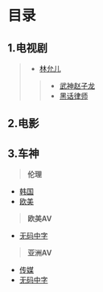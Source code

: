 目录
=====

1.电视剧
------

>* [林允儿](https://github.com/2000100627/zhiboyuan/blob/main/Teleplay/%E6%9E%97%E5%85%81%E5%84%BF.m3u)
>>* [武神赵子龙](https://github.com/2000100627/zhiboyuan/blob/main/Teleplay/WuShenZhaoZiLong.m3u)
>>* [黑话律师](https://github.com/2000100627/zhiboyuan/blob/main/Teleplay/HeiHuaLvShi.m3u)



2.电影
-----




3.车神
----

>**伦理**
* [韩国](https://github.com/2000100627/zhiboyuan/blob/main/Drive/LunLi/Korea.m3u)
* [欧美](https://github.com/2000100627/zhiboyuan/blob/main/Drive/LunLi/EuropeAndAmerica.m3u)

>**欧美AV**
* [无码中字](https://github.com/2000100627/zhiboyuan/blob/main/Drive/OuMeiAV/WuMaZhongZi.m3u)

>**亚洲AV**
* [传媒](https://github.com/2000100627/zhiboyuan/blob/main/Drive/YaZhouAV/ChuanMei.m3u)
* [无码中字](https://github.com/2000100627/zhiboyuan/blob/main/Drive/YaZhouAV/WuMaZhongZi.m3u)




